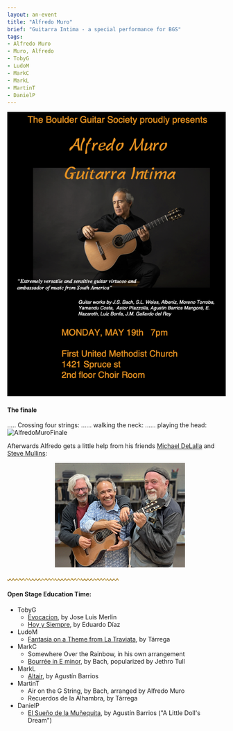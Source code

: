 ```yaml
---
layout: an-event
title: "Alfredo Muro"
brief: "Guitarra Intima - a special performance for BGS"
tags:
- Alfredo Muro
- Muro, Alfredo
- TobyG
- LudoM
- MarkC
- MarkL
- MartinT
- DanielP
---
```

![AlfredoMuro](/pics/20250519-AlfredoMuro.png)

#### The finale ####
..... Crossing four strings: ...... walking the neck: ...... playing the head:
![AlfredoMuroFinale](/pics/20250519-AlfredoMuroFinale.png)

Afterwards Alfredo gets a little help from his friends <ins>Michael DeLalla</ins> and <ins>Steve Mullins</ins>:

<img src="/pics/20250519-DeLallaMuroMullins.jpg" alt="TresAmigos" style="width: 300px;margin-left: 110px;">

![line](/pics/wgly-line.png)

#### Open Stage Education Time: ####
* TobyG
   - [Evocacion](https://www.youtube.com/watch?v=WvMKZKK6nFI), by Jose Luis Merlin
   - [Hoy y Siempre](https://www.youtube.com/watch?v=ExRE5QGQ6qQ), by Eduardo Díaz
* LudoM
   - [Fantasia on a Theme from La Traviata](https://www.youtube.com/watch?v=IhAHYcqsHBs), by Tárrega
* MarkC
   - Somewhere Over the Rainbow, in his own arrangement
   - [Bourrée in E minor](https://www.youtube.com/watch?v=APNI2CC0k6A), by Bach, popularized by Jethro Tull
* MarkL
   - [Altair](https://www.youtube.com/watch?v=co9eUOkLmdM), by Agustín Barrios
* MartinT
   - Air on the G String, by Bach, arranged by Alfredo Muro
   - Recuerdos de la Alhambra, by Tárrega
* DanielP
   - [El Sueño de la Muñequita](https://www.youtube.com/watch?v=qT5kpfVfq_U), by Agustín Barrios ("A Little Doll's Dream")
